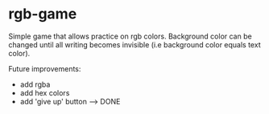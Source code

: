 # rgb-game

Simple game that allows practice on rgb colors. Background color can be changed until all writing becomes invisible (i.e background color equals text color).

Future improvements:
- add rgba
- add hex colors
- add 'give up' button --> DONE
